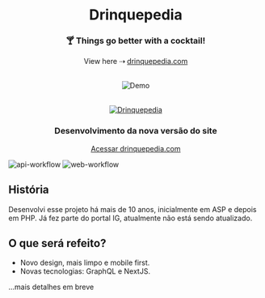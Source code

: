 <div align="center">
  <h1>Drinquepedia</h1>
  <h3>🍸 Things go better with a cocktail!</h3>
  View here ⇢ <a href="http://www.drinquepedia.com/" target="_blank" rel="noopener noreferrer">drinquepedia.com</a>
  <br />
  <br />
  <figure>
    <img src="https://github.com/betofigueiredo/sudoku/assets/7251116/4044910a-fd0e-47d9-8300-1f0e498b6081" alt="Demo" />
  </figure>
</div>

<br />

<div align="center">
  <div><a href="http://www.drinquepedia.com/"><img src="http://www.drinquepedia.com/img/logo.jpg" alt="Drinquepedia"></a></div>
  <h3 align="center">Desenvolvimento da nova versão do site</h3>
  <p><a href="http://www.drinquepedia.com/">Acessar drinquepedia.com</a></p>
</div>

![api-workflow](https://github.com/betofigueiredo/Drinquepedia/actions/workflows/ci-api.yaml/badge.svg) ![web-workflow](https://github.com/betofigueiredo/Drinquepedia/actions/workflows/ci-web.yaml/badge.svg)

## História

Desenvolvi esse projeto há mais de 10 anos, inicialmente em ASP e depois em PHP. Já fez parte do portal IG, atualmente não está sendo atualizado.

## O que será refeito?

- Novo design, mais limpo e mobile first.
- Novas tecnologias: GraphQL e NextJS.

...mais detalhes em breve
